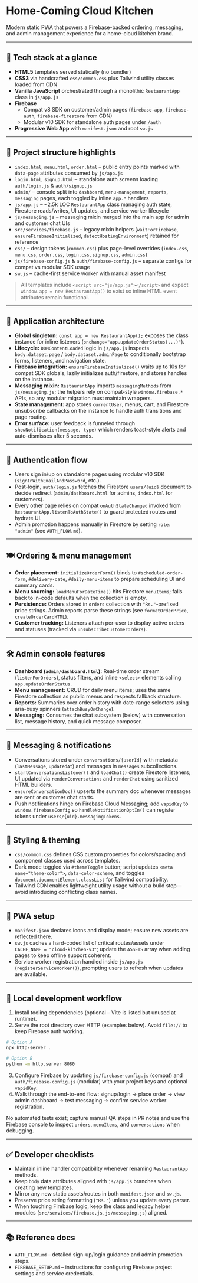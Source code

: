 
# Home-Coming Cloud Kitchen

Modern static PWA that powers a Firebase-backed ordering, messaging, and admin management experience for a home-cloud kitchen brand.

---

## 🚀 Tech stack at a glance
- **HTML5** templates served statically (no bundler)
- **CSS3** via handcrafted `css/common.css` plus Tailwind utility classes loaded from CDN
- **Vanilla JavaScript** orchestrated through a monolithic `RestaurantApp` class in `js/app.js`
- **Firebase**
	- Compat v8 SDK on customer/admin pages (`firebase-app`, `firebase-auth`, `firebase-firestore` from CDN)
	- Modular v10 SDK for standalone auth pages under `/auth`
- **Progressive Web App** with `manifest.json` and root `sw.js`

---

## 📂 Project structure highlights
- `index.html`, `menu.html`, `order.html` – public entry points marked with `data-page` attributes consumed by `js/app.js`
- `login.html`, `signup.html` – standalone auth screens loading `auth/login.js` & `auth/signup.js`
- `admin/` – console split into `dashboard`, `menu-management`, `reports`, `messaging` pages, each toggled by inline `app.*` handlers
- `js/app.js` – ~2.5k LOC `RestaurantApp` class managing auth state, Firestore reads/writes, UI updates, and service worker lifecycle
- `js/messaging.js` – messaging mixin merged into the main app for admin and customer chat UIs
- `src/services/firebase.js` – legacy mixin helpers (`waitForFirebase`, `ensureFirebaseInitialized`, `detectHostingEnvironment`) retained for reference
- `css/` – design tokens (`common.css`) plus page-level overrides (`index.css`, `menu.css`, `order.css`, `login.css`, `signup.css`, `admin.css`)
- `js/firebase-config.js` & `auth/firebase-config.js` – separate configs for compat vs modular SDK usage
- `sw.js` – cache-first service worker with manual asset manifest

> All templates include `<script src="js/app.js"></script>` and expect `window.app = new RestaurantApp()` to exist so inline HTML event attributes remain functional.

---

## 🧠 Application architecture
- **Global singleton:** `const app = new RestaurantApp();` exposes the class instance for inline listeners (`onchange="app.updateOrderStatus(...)"`).
- **Lifecycle:** `DOMContentLoaded` logic in `js/app.js` inspects `body.dataset.page` / `body.dataset.adminPage` to conditionally bootstrap forms, listeners, and navigation state.
- **Firebase integration:** `ensureFirebaseInitialized()` waits up to 10s for compat SDK globals, lazily initializes auth/firestore, and stores handles on the instance.
- **Messaging mixin:** `RestaurantApp` imports `messagingMethods` from `js/messaging.js`; the helpers rely on compat-style `window.firebase.*` APIs, so any modular migration must maintain wrappers.
- **State management:** app stores `currentUser`, menus, cart, and Firestore unsubscribe callbacks on the instance to handle auth transitions and page routing.
- **Error surface:** user feedback is funneled through `showNotification(message, type)` which renders toast-style alerts and auto-dismisses after 5 seconds.

---

## 🔐 Authentication flow
- Users sign in/up on standalone pages using modular v10 SDK (`signInWithEmailAndPassword`, etc.).
- Post-login, `auth/login.js` fetches the Firestore `users/{uid}` document to decide redirect (`admin/dashboard.html` for admins, `index.html` for customers).
- Every other page relies on compat `onAuthStateChanged` invoked from `RestaurantApp.listenToAuthState()` to guard protected routes and hydrate UI.
- Admin promotion happens manually in Firestore by setting `role: "admin"` (see `AUTH_FLOW.md`).

---

## 🍽 Ordering & menu management
- **Order placement:** `initializeOrderForm()` binds to `#scheduled-order-form`, `#delivery-date`, `#daily-menu-items` to prepare scheduling UI and summary cards.
- **Menu sourcing:** `loadMenuForDateTime()` hits Firestore `menuItems`; falls back to in-code defaults when the collection is empty.
- **Persistence:** Orders stored in `orders` collection with `"Rs."`-prefixed price strings. Admin reports parse these strings (see `formatOrderPrice`, `createOrderCardHTML`).
- **Customer tracking:** Listeners attach per-user to display active orders and statuses (tracked via `unsubscribeCustomerOrders`).

---

## 🛠 Admin console features
- **Dashboard (`admin/dashboard.html`):** Real-time order stream (`listenForOrders`), status filters, and inline `<select>` elements calling `app.updateOrderStatus`.
- **Menu management:** CRUD for daily menu items; uses the same Firestore collection as public menus and respects fallback structure.
- **Reports:** Summaries over order history with date-range selectors using aria-busy spinners (`attachBusyOnChange`).
- **Messaging:** Consumes the chat subsystem (below) with conversation list, message history, and quick message composer.

---

## 💬 Messaging & notifications
- Conversations stored under `conversations/{userId}` with metadata (`lastMessage`, `updatedAt`) and messages in `messages` subcollections.
- `startConversationsListener()` and `loadChat()` create Firestore listeners; UI updated via `renderConversations` and `renderChat` using sanitized HTML builders.
- `ensureConversationDoc()` upserts the summary doc whenever messages are sent or customer chat starts.
- Push notifications hinge on Firebase Cloud Messaging; add `vapidKey` to `window.firebaseConfig` so `handleNotificationOptIn()` can register tokens under `users/{uid}.messagingTokens`.

---

## 🎨 Styling & theming
- `css/common.css` defines CSS custom properties for colors/spacing and component classes used across templates.
- Dark mode toggled via `#themeToggle` button; script updates `<meta name="theme-color">`, `data-color-scheme`, and toggles `document.documentElement.classList` for Tailwind compatibility.
- Tailwind CDN enables lightweight utility usage without a build step—avoid introducing conflicting class names.

---

## 📱 PWA setup
- `manifest.json` declares icons and display mode; ensure new assets are reflected there.
- `sw.js` caches a hard-coded list of critical routes/assets under `CACHE_NAME = "cloud-kitchen-v3"`; update the `ASSETS` array when adding pages to keep offline support coherent.
- Service worker registration handled inside `js/app.js` (`registerServiceWorker()`), prompting users to refresh when updates are available.

---

## 🔧 Local development workflow
1. Install tooling dependencies (optional – Vite is listed but unused at runtime).
2. Serve the root directory over HTTP (examples below). Avoid `file://` to keep Firebase auth working.

```bash
# Option A
npx http-server .

# Option B
python -m http.server 8080
```

3. Configure Firebase by updating `js/firebase-config.js` (compat) and `auth/firebase-config.js` (modular) with your project keys and optional `vapidKey`.
4. Walk through the end-to-end flow: signup/login → place order → view admin dashboard → test messaging → confirm service worker registration.

No automated tests exist; capture manual QA steps in PR notes and use the Firebase console to inspect `orders`, `menuItems`, and `conversations` when debugging.

---

## ✅ Developer checklists
- Maintain inline handler compatibility whenever renaming `RestaurantApp` methods.
- Keep `body` data attributes aligned with `js/app.js` branches when creating new templates.
- Mirror any new static assets/routes in both `manifest.json` and `sw.js`.
- Preserve price string formatting (`"Rs."`) unless you update every parser.
- When touching Firebase logic, keep the class and legacy helper modules (`src/services/firebase.js`, `js/messaging.js`) aligned.

---

## 📚 Reference docs
- `AUTH_FLOW.md` – detailed sign-up/login guidance and admin promotion steps.
- `FIREBASE_SETUP.md` – instructions for configuring Firebase project settings and service credentials.

